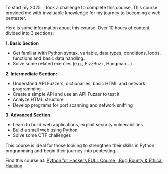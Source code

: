 To start my 2025, I took a challenge to complete this course. This course provided me with invaluable knowledge for my journey to becoming a web pentester.

Here is some information about this course. Over 10 hours of content, divided into 3 sections:

**1. Basic Section**

- Get familiar with Python syntax, variable, data types, conditions, loops, functions and basic data handling.
- Solve some related exercies (e.g., FizzBuzz, Hangman...)

**2. Intermediate Section:**

- Understand API Fuzzers, dictionaries, basic HTML and network programming
- Create a simple API and use an API Fuzzer to test it
- Analyze HTML structure
- Develop programs for port scanning and network sniffing

**3. Advanced Section**

- Learn to build web applications, exploit security vulnerabilities
- Build a small web using Python
- Solve some CTF challenges 

This course is ideal for those looking to strengthen their skills in Python programming and begin their journey into pentesting.

Find this course at: [Python for Hackers FULL Course | Bug Bounty & Ethical Hacking](https://www.youtube.com/watch?v=XWuP5Yf5ILI&t=1117s)
